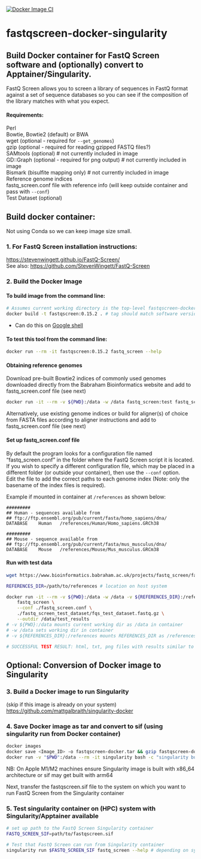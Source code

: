 [![Docker Image CI](https://github.com/mattgalbraith/fastqscreen-docker-singularity/actions/workflows/docker-image.yml/badge.svg)](https://github.com/mattgalbraith/samtools-fastqscreen-singularity/actions/workflows/docker-image.yml)
# fastqscreen-docker-singularity
## Build Docker container for FastQ Screen software and (optionally) convert to Apptainer/Singularity.  
FastQ Screen allows you to screen a library of sequences in FastQ format against a set of sequence databases so you can see if the composition of the library matches with what you expect.  
  
#### Requirements:
Perl  
Bowtie, Bowtie2 (default) or BWA  
wget (optional - required for `--get_genomes`)  
gzip (optional - required for reading gzipped FASTQ files?)  
SAMtools (optional) # not currently included in image  
GD::Graph (optional - required for png output) # not currently included in image  
Bismark (bisulfite mapping only) # not currently included in image  
Reference genome indices  
fastq_screen.conf file with reference info (will keep outside container and pass with `--conf`)  
Test Dataset (optional)  
  
## Build docker container:  

Not using Conda so we can keep image size small.  
### 1. For FastQ Screen installation instructions:  
https://stevenwingett.github.io/FastQ-Screen/  
See also:
https://github.com/StevenWingett/FastQ-Screen  


### 2. Build the Docker Image

#### To build image from the command line:  
``` bash
# Assumes current working directory is the top-level fastqscreen-docker-singularity directory
docker build -t fastqscreen:0.15.2 . # tag should match software version
```
* Can do this on [Google shell](https://shell.cloud.google.com)

#### To test this tool from the command line:
``` bash
docker run --rm -it fastqscreen:0.15.2 fastq_screen --help
```

#### Obtaining reference genomes
Download pre-built Bowtie2 indices of commonly used genomes downloaded directly from the Babraham Bioinformatics website  and add to fastq_screen.conf file (see next)  
``` bash
docker run -it --rm -v ${PWD}:/data -w /data fastq_screen:test fastq_screen --get_genomes --outdir /data/References
```
Alternatively, use existing genome indices or build for aligner(s) of choice from FASTA files according to aligner instructions and add to fastq_screen.conf file (see next)  

#### Set up fastq_screen.conf file  
By default the program looks for a configuration file named “fastq_screen.conf” in the folder where the FastQ Screen script it is located. If you wish to specify a different configuration file, which may be placed in a different folder (or outside your container), then use the `--conf` option.  
Edit the file to add the correct paths to each genome index (Note: only the basename of the index files is required).  

Example if mounted in container at `/references` as shown below:  
```
#########
## Human - sequences available from
## ftp://ftp.ensembl.org/pub/current/fasta/homo_sapiens/dna/
DATABASE	Human	/references/Human/Homo_sapiens.GRCh38

#########
## Mouse - sequence available from
## ftp://ftp.ensembl.org/pub/current/fasta/mus_musculus/dna/
DATABASE	Mouse	/references/Mouse/Mus_musculus.GRCm38
```


#### Run with test data  
``` bash
wget https://www.bioinformatics.babraham.ac.uk/projects/fastq_screen/fastq_screen_test_dataset.tar.gz && tar -xzvf fastq_screen_test_dataset.tar.gz

REFERENCES_DIR=/path/to/references # location on host system

docker run -it --rm -v ${PWD}:/data -w /data -v ${REFERENCES_DIR}:/references fastqscreen:0.15.2 \
	fastq_screen \
	--conf ./fastq_screen.conf \
	./fastq_screen_test_dataset/fqs_test_dataset.fastq.gz \
	--outdir /data/test_results
# -v ${PWD}:/data mounts current working dir as /data in container
# -w /data sets working dir in container
# -v ${REFERENCES_DIR}:/references mounts REFERENCES_DIR as /references in container

# SUCCESSFUL TEST RESULT: html, txt, png files with results similar to those provided in the tast data archive
```

## Optional: Conversion of Docker image to Singularity  

### 3. Build a Docker image to run Singularity  
(skip if this image is already on your system)  
https://github.com/mattgalbraith/singularity-docker

### 4. Save Docker image as tar and convert to sif (using singularity run from Docker container)  
``` bash
docker images
docker save <Image_ID> -o fastqscreen-docker.tar && gzip fastqscreen-docker.tar # = IMAGE_ID of fastqscreen image
docker run -v "$PWD":/data --rm -it singularity bash -c "singularity build /data/fastqscreen.sif docker-archive:///data/fastqscreen-docker.tar.gz"
```
NB: On Apple M1/M2 machines ensure Singularity image is built with x86_64 architecture or sif may get built with arm64  

Next, transfer the fastqscreen.sif file to the system on which you want to run FastQ Screen from the Singularity container  

### 5. Test singularity container on (HPC) system with Singularity/Apptainer available  
``` bash
# set up path to the FastQ Screen Singularity container
FASTQ_SCREEN_SIF=path/to/fastqscreen.sif

# Test that FastQ Screen can run from Singularity container
singularity run $FASTQ_SCREEN_SIF fastq_screen --help # depending on system/version, singularity may be called apptainer
```